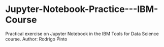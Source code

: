 # Jupyter-Notebook-Practice---IBM-Course
Practical exercise on Jupyter Notebook in the IBM Tools for Data Science course. Author: Rodrigo Pinto
